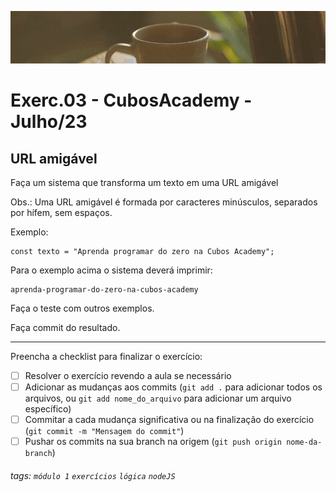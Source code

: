 ![](./../capa_readme_luelencavalheiro.gif)

# Exerc.03 - CubosAcademy - Julho/23

## URL amigável

Faça um sistema que transforma um texto em uma URL amigável

Obs.: Uma URL amigável é formada por caracteres minúsculos, separados por hífem, sem espaços.

Exemplo:

```javascript=
const texto = "Aprenda programar do zero na Cubos Academy";
```

Para o exemplo acima o sistema deverá imprimir:

```
aprenda-programar-do-zero-na-cubos-academy
```

Faça o teste com outros exemplos.

Faça commit do resultado.

---

Preencha a checklist para finalizar o exercício:

-   [ ] Resolver o exercício revendo a aula se necessário
-   [ ] Adicionar as mudanças aos commits (`git add .` para adicionar todos os arquivos, ou `git add nome_do_arquivo` para adicionar um arquivo específico)
-   [ ] Commitar a cada mudança significativa ou na finalização do exercício (`git commit -m "Mensagem do commit"`)
-   [ ] Pushar os commits na sua branch na origem (`git push origin nome-da-branch`)

###### tags: `módulo 1` `exercícios` `lógica` `nodeJS`
